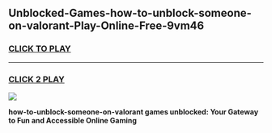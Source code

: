 
## Unblocked-Games-how-to-unblock-someone-on-valorant-Play-Online-Free-9vm46
<h3>
<a href="https://premium76.site?title=how-to-unblock-someone-on-valorant&ref=26A">CLICK TO PLAY</a></h3>
<hr>

<h3>
<a href="https://premium76.site?title=how-to-unblock-someone-on-valorant&ref=26A">CLICK 2 PLAY</a>
  
</h3>

<a href="https://premium76.site?title=how-to-unblock-someone-on-valorant&ref=26A"><img src="https://clearcache.store/games.png"></a>


**how-to-unblock-someone-on-valorant games unblocked: Your Gateway to Fun and Accessible Online Gaming**
